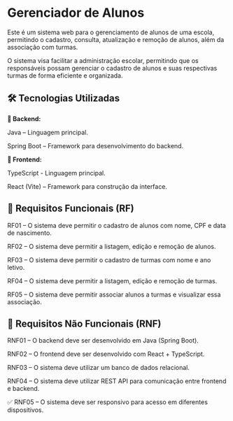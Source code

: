 # Gerenciador de Alunos
Este é um sistema web para o gerenciamento de alunos de uma escola, permitindo o cadastro, consulta, atualização e remoção de alunos, além da associação com turmas.

O sistema visa facilitar a administração escolar, permitindo que os responsáveis possam gerenciar o cadastro de alunos e suas respectivas turmas de forma eficiente e organizada.

🛠 Tecnologias Utilizadas
---

**🔹 Backend:**

Java – Linguagem principal.

Spring Boot – Framework para desenvolvimento do backend.

**🔹 Frontend:**

TypeScript - Linguagem principal.

React (Vite) – Framework para construção da interface.

📌 Requisitos Funcionais (RF)
---

RF01 – O sistema deve permitir o cadastro de alunos com nome, CPF e data de nascimento.

RF02 – O sistema deve permitir a listagem, edição e remoção de alunos.

RF03 – O sistema deve permitir o cadastro de turmas com nome e ano letivo.

RF04 – O sistema deve permitir a listagem, edição e remoção de turmas.

RF05 – O sistema deve permitir associar alunos a turmas e visualizar essa associação.

📌 Requisitos Não Funcionais (RNF)
---
RNF01 – O backend deve ser desenvolvido em Java (Spring Boot).

RNF02 – O frontend deve ser desenvolvido com React + TypeScript.

RNF03 – O sistema deve utilizar um banco de dados relacional.

RNF04 – O sistema deve utilizar REST API para comunicação entre frontend e backend.

✅ RNF05 – O sistema deve ser responsivo para acesso em diferentes dispositivos.
